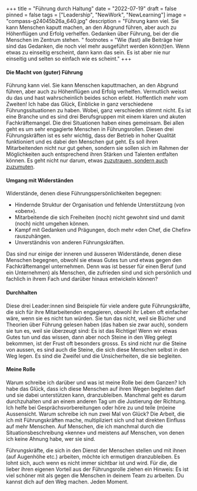 +++
title = "Führung durch Haltung"
date = "2022-07-19"
draft = false
pinned = false
tags = ["Leadership", "NewWork", "NewLearning"]
image = "compass-g24045b26a_640.jpg"
description = "Führung kann viel. Sie kann Menschen kaputt machen, an den Abgrund führen, aber auch zu Höhenflügen und Erfolg verhelfen. Gedanken über Führung, bei der die Menschen im Zentrum stehen. "
footnotes = "Wie (fast) alle Beiträge hier sind das Gedanken, die noch viel mehr ausgeführt werden könn(t)en. Wenn etwas zu einseitig erscheint, dann kann das sein. Es ist aber nie nur einseitig und selten so einfach wie es scheint."
+++
#### Die Macht von (guter) Führung

Führung kann viel. Sie kann Menschen kaputtmachen, an den Abgrund führen, aber auch zu Höhenflügen und Erfolg verhelfen. Vermutlich weisst du das und hast wahrscheinlich beides schon erlebt. Hoffentlich mehr vom Zweiten! Ich habe das Glück, Einblicke in ganz verschiedene Führungssituationen zu haben. Wobei, ganz verschieden stimmt nicht. Es ist eine Branche und es sind drei Berufsgruppen mit einem klaren und akuten Fachkräftemangel. Die drei Situationen haben eines gemeinsam. Bei allen geht es um sehr engagierte Menschen in Führungsrollen. Diesen drei Führungskräften ist es sehr wichtig, dass der Betrieb in hoher Qualität funktioniert und es dabei den Menschen gut geht. Es soll ihren Mitarbeitenden nicht nur gut gehen, sondern sie sollen sich im Rahmen der Möglichkeiten auch entsprechend ihren Stärken und Talenten entfalten können. Es geht nicht nur darum, etwas [zuzutrauen, sondern auch zuzumuten](https://www.bensblog.ch/menschen-etwas-zutrauen/).

#### Umgang mit Widerständen

Widerstände, denen diese Führungspersönlichkeiten begegnen: 

* Hindernde Struktur der Organisation und fehlende Unterstützung (von «oben»).
* Mitarbeitende die sich Freiheiten (noch) nicht gewohnt sind und damit (noch) nicht umgehen können.
* Kampf mit Gedanken und Prägungen, doch mehr «den Chef, die Chefin» rauszuhängen.
* Unverständnis von anderen Führungskräften.

Das sind nur einige der inneren und äusseren Widerstände, denen diese Menschen begegnen, obwohl sie etwas Gutes tun und etwas gegen den Fachkräftemangel unternehmen. Denn was ist besser für einen Beruf (und ein Unternehmen) als Menschen, die zufrieden sind und sich persönlich und fachlich in ihrem Fach und darüber hinaus entwickeln können? 

#### Durchhalten

Diese drei Leader:innen sind Beispiele für viele andere gute Führungskräfte, die sich für ihre Mitarbeitenden engagieren, obwohl ihr Leben oft einfacher wäre, wenn sie es nicht tun würden. Sie tun das nicht, weil sie Bücher und Theorien über Führung gelesen haben (das haben sie zwar auch), sondern sie tun es, weil sie überzeugt sind: Es ist das Richtige! Wenn wir etwas Gutes tun und das wissen, dann aber noch Steine in den Weg gelegt bekommen, ist der Frust oft besonders grosss. Es sind nicht nur die Steine von aussen, es sind auch die Steine, die sich diese Menschen selbst in den Weg legen. Es sind die Zweifel und die Unsicherheiten, die sie begleiten.

#### Meine Rolle

Warum schreibe ich darüber und was ist meine Rolle bei dem Ganzen? Ich habe das Glück, dass ich diese Menschen auf ihren Wegen begleiten darf und sie dabei unterstützen kann, dranzubleiben. Manchmal geht es darum durchzuhalten und an einem anderen Tag um die Justierung der Richtung. Ich helfe bei Gesprächsvorbereitungen oder höre zu und teile (m)eine Aussensicht. Warum schreibe ich nun zwei Mal von Glück? Die Arbeit, die ich mit Führungskräften mache, multipliziert sich und hat direkten Einfluss auf mehr Menschen. Auf Menschen, die ich manchmal durch die Situationsbeschreibung «kenne» und meistens auf Menschen, von denen ich keine Ahnung habe, wer sie sind.

Führungskräfte, die sich in den Dienst der Menschen stellen und mit ihnen (auf Augenhöhe etc.) arbeiten, möchte ich ermutigen dranzubleiben. Es lohnt sich, auch wenn es nicht immer sichtbar ist und wird. Für die, die lieber ihren eigenen Vorteil aus der Führungsrolle ziehen ein Hinweis: Es ist viel schöner mit als gegen die Menschen in deinem Team zu arbeiten. Du kannst dich auf den Weg machen. Jeden Moment.
